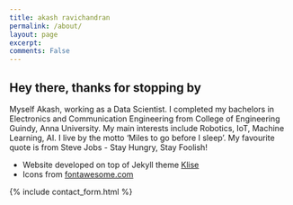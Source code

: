 ```yaml
---
title: akash ravichandran
permalink: /about/
layout: page
excerpt:
comments: False
---
```



## Hey there, thanks for stopping by

Myself Akash, working as a Data Scientist. I completed my bachelors in Electronics and Communication Engineering from College of Engineering Guindy, Anna University. My main interests include Robotics, IoT, Machine Learning, AI. I live by the motto ‘Miles to go before I sleep’. My favourite quote is from Steve Jobs - Stay Hungry, Stay Foolish!

- Website developed on top of Jekyll theme [Klise](http://github.com/piharpi/jekyll-klise)
- Icons from [fontawesome.com](https://fontawesome.com/)

{% include contact_form.html %}
